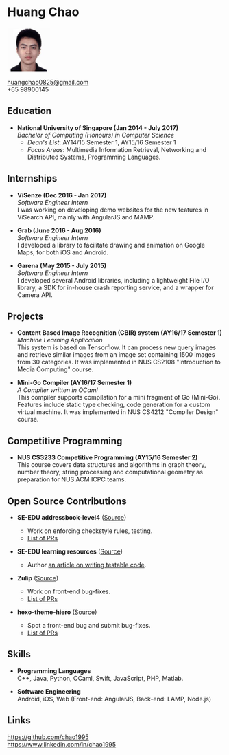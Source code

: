 <link rel="stylesheet" href="https://maxcdn.bootstrapcdn.com/font-awesome/4.7.0/css/font-awesome.min.css">

# Huang Chao

<img src="HuangChao.png" width="100" /><br>

<i class="fa fa-envelope fa-fw" aria-hidden="true"></i> huangchao0825@gmail.com<br>
<i class="fa fa-phone fa-fw" aria-hidden="true"></i> +65 98900145<br>

## Education

* **National University of Singapore (Jan 2014 - July 2017)** <br>
  *Bachelor of Computing (Honours) in Computer Science*<br>
  * *Dean's List*: AY14/15 Semester 1, AY15/16 Semester 1
  * *Focus Areas*: Multimedia Information Retrieval, Networking and Distributed Systems, Programming Languages.

## Internships

* **ViSenze (Dec 2016 - Jan 2017)** <br>
  *Software Engineer Intern*<br>
  I was working on developing demo websites for the new features in ViSearch API, mainly with AngularJS and MAMP.

* **Grab (June 2016 - Aug 2016)** <br>
  *Software Engineer Intern*<br>
  I developed a library to facilitate drawing and animation on Google Maps, for both iOS and Android.

* **Garena (May 2015 - July 2015)** <br>
  *Software Engineer Intern*<br>
  I developed several Android libraries, including a lightweight File I/O library, a SDK for in-house crash reporting service, and a wrapper for Camera API.

## Projects

* **Content Based Image Recognition (CBIR) system (AY16/17 Semester 1)**<br>
  *Machine Learning Application*<br>
  This system is based on Tensorflow. It can process new query images and retrieve similar images from an image set containing 1500 images from 30 categories. It was implemented in NUS CS2108 "Introduction to Media Computing" course.

* **Mini-Go Compiler (AY16/17 Semester 1)**<br>
  *A Compiler written in OCaml*<br>
  This compiler supports compilation for a mini fragment of Go (Mini-Go). Features include static type checking, code generation for a custom virtual machine. It was implemented in NUS CS4212 "Compiler Design" course.

## Competitive Programming

* **NUS CS3233 Competitive Programming (AY15/16 Semester 2)**<br>
  This course covers data structures and algorithms in graph theory, number theory, string processing and computational geometry as preparation for NUS ACM ICPC teams.

## Open Source Contributions

* **SE-EDU addressbook-level4** ([Source](https://github.com/se-edu/addressbook-level4))
  * Work on enforcing checkstyle rules, testing.
  * [List of PRs](https://goo.gl/Au2E0A)

* **SE-EDU learning resources** ([Source](https://github.com/se-edu/learningresources))
  * Author [an article on writing testable code](https://github.com/se-edu/learningresources/pull/13).

* **Zulip** ([Source](https://github.com/zulip/zulip))
  * Work on front-end bug-fixes.
  * [List of PRs](https://goo.gl/0TjIyL)

* **hexo-theme-hiero** ([Source](https://github.com/iTimeTraveler/hexo-theme-hiero))
  * Spot a front-end bug and submit bug-fixes.
  * [List of PRs](https://goo.gl/Mx6ZXm)

## Skills

* **Programming Languages**<br>
  C++, Java, Python, OCaml, Swift, JavaScript, PHP, Matlab.

* **Software Engineering**<br>
  Android, iOS, Web (Front-end: AngularJS, Back-end: LAMP, Node.js)

## Links

<i class="fa fa-github fa-lg fa-fw" aria-hidden="true"></i>
<a href="https://github.com/chao1995">https://github.com/chao1995</a><br>
<i class="fa fa-linkedin-square fa-lg fa-fw" aria-hidden="true"></i>
<a href="https://www.linkedin.com/in/chao1995">https://www.linkedin.com/in/chao1995</a>
